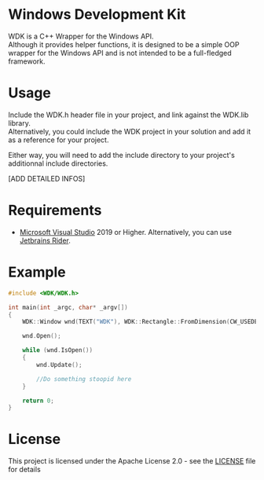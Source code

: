 # Windows Development Kit

WDK is a C++ Wrapper for the Windows API. <br>
Although it provides helper functions, it is designed to be a simple OOP wrapper for the Windows API and is not intended to be a full-fledged framework.

# Usage

Include the WDK.h header file in your project, and link against the WDK.lib library. <br>
Alternatively, you could include the WDK project in your solution and add it as a reference for your project.

Either way, you will need to add the include directory to your project's additionnal include directories.

[ADD DETAILED INFOS]

# Requirements

- [Microsoft Visual Studio](https://visualstudio.microsoft.com/fr/) 2019 or Higher. Alternatively, you can use [Jetbrains Rider](https://www.jetbrains.com/fr-fr/rider/).

# Example

```cpp
#include <WDK/WDK.h>

int main(int _argc, char* _argv[])
{
    WDK::Window wnd(TEXT("WDK"), WDK::Rectangle::FromDimension(CW_USEDEFAULT, CW_USEDEFAULT, 800, 600));

    wnd.Open();

    while (wnd.IsOpen())
    {
        wnd.Update();

        //Do something stoopid here
    }

    return 0;
}
```

# License

This project is licensed under the Apache License 2.0 - see the [LICENSE](LICENSE) file for details
